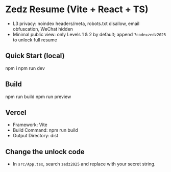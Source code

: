 
# Zedz Resume (Vite + React + TS)

- L3 privacy: noindex headers/meta, robots.txt disallow, email obfuscation, WeChat hidden
- Minimal public view: only Levels 1 & 2 by default; append `?code=zedz2025` to unlock full resume

## Quick Start (local)
npm i
npm run dev

## Build
npm run build
npm run preview

## Vercel
- Framework: Vite
- Build Command: npm run build
- Output Directory: dist

## Change the unlock code
- In `src/App.tsx`, search `zedz2025` and replace with your secret string.
